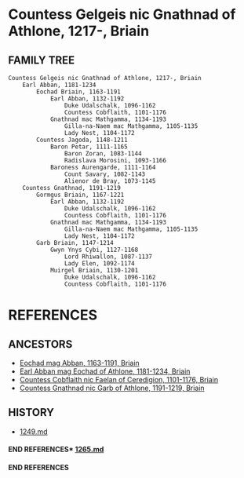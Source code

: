 # Countess Gelgeis nic Gnathnad of Athlone, 1217-, Briain

## FAMILY TREE 
```
Countess Gelgeis nic Gnathnad of Athlone, 1217-, Briain
	Earl Abban, 1181-1234
		Eochad Briain, 1163-1191
			Earl Abban, 1132-1192
				Duke Udalschalk, 1096-1162
				Countess Cobflaith, 1101-1176	
			Gnathnad mac Mathgamma, 1134-1193
				Gilla-na-Naem mac Mathgamma, 1105-1135
				Lady Nest, 1104-1172
		Countess Jagoda, 1148-1211
			Baron Petar, 1111-1165
				Baron Zoran, 1083-1144
				Radislava Morosini, 1093-1166
			Baroness Aurengarde, 1111-1164
				Count Savary, 1082-1143
				Alienor de Bray, 1073-1145
	Countess Gnathnad, 1191-1219
		Gormgus Briain, 1167-1221
			Earl Abban, 1132-1192
				Duke Udalschalk, 1096-1162
				Countess Cobflaith, 1101-1176	
			Gnathnad mac Mathgamma, 1134-1193
				Gilla-na-Naem mac Mathgamma, 1105-1135
				Lady Nest, 1104-1172
		Garb Briain, 1147-1214
			Gwyn Ynys Cybi, 1127-1168
				Lord Rhiwallon, 1087-1137
				Lady Elen, 1092-1174
			Muirgel Briain, 1130-1201
				Duke Udalschalk, 1096-1162
				Countess Cobflaith, 1101-1176	

```


# REFERENCES

## ANCESTORS
* [Eochad mag Abban, 1163-1191, Briain](eochad_mag_abban_1163.md)
* [Earl Abban mag Eochad of Athlone, 1181-1234, Briain](abban_mag_eochad_1181.md)
* [Countess Cobflaith nic Faelan of Ceredigion, 1101-1176, Briain](cobflaith_nic_faelan_1101.md)
* [Countess Gnathnad nic Garb of Athlone, 1191-1219, Briain](gnathnad_nic_garb_1191.md)

## HISTORY
* [1249.md](../h/1249.md)
#### END REFERENCES* [1265.md](../h/1265.md)
#### END REFERENCES